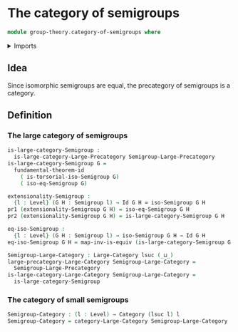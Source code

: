 # The category of semigroups

```agda
module group-theory.category-of-semigroups where
```

<details><summary>Imports</summary>

```agda
open import category-theory.categories
open import category-theory.large-categories

open import foundation.dependent-pair-types
open import foundation.equivalences
open import foundation.fundamental-theorem-of-identity-types
open import foundation.identity-types
open import foundation.universe-levels

open import group-theory.isomorphisms-semigroups
open import group-theory.precategory-of-semigroups
open import group-theory.semigroups
```

</details>

## Idea

Since isomorphic semigroups are equal, the precategory of semigroups is a
category.

## Definition

### The large category of semigroups

```agda
is-large-category-Semigroup :
  is-large-category-Large-Precategory Semigroup-Large-Precategory
is-large-category-Semigroup G =
  fundamental-theorem-id
    ( is-torsorial-iso-Semigroup G)
    ( iso-eq-Semigroup G)

extensionality-Semigroup :
  {l : Level} (G H : Semigroup l) → Id G H ≃ iso-Semigroup G H
pr1 (extensionality-Semigroup G H) = iso-eq-Semigroup G H
pr2 (extensionality-Semigroup G H) = is-large-category-Semigroup G H

eq-iso-Semigroup :
  {l : Level} (G H : Semigroup l) → iso-Semigroup G H → Id G H
eq-iso-Semigroup G H = map-inv-is-equiv (is-large-category-Semigroup G H)

Semigroup-Large-Category : Large-Category lsuc (_⊔_)
large-precategory-Large-Category Semigroup-Large-Category =
  Semigroup-Large-Precategory
is-large-category-Large-Category Semigroup-Large-Category =
  is-large-category-Semigroup
```

### The category of small semigroups

```agda
Semigroup-Category : (l : Level) → Category (lsuc l) l
Semigroup-Category = category-Large-Category Semigroup-Large-Category
```
